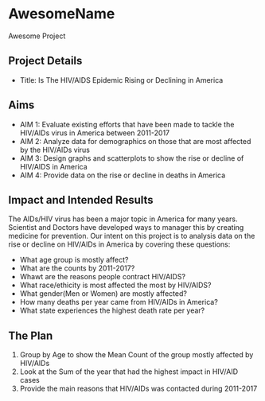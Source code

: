 # AwesomeName
Awesome Project


## Project Details

* Title: Is The HIV/AIDS Epidemic Rising or Declining in America

## Aims
- AIM 1: Evaluate existing efforts that have been made to tackle the HIV/AIDs virus in America between 2011-2017
- AIM 2: Analyze data for demographics on those that are most affected by the HIV/AIDs virus 
- AIM 3: Design graphs and scatterplots to show the rise or decline of HIV/AIDS in America
- AIM 4: Provide data on the rise or decline in deaths in America


## Impact and Intended Results
The AIDs/HIV virus has been a major topic in America for many years. Scientist and Doctors have developed ways to manager this by creating medicine for prevention. 
Our intent on this project is to analysis data on the rise or decline on HIV/AIDs in America by covering these questions:
- What age group is mostly affect? 
- What are the counts by 2011-2017?
- Whawt are the reasons people contract HIV/AIDS? 
- What race/ethicity is most affected the most by HIV/AIDS?
- What gender(Men or Women) are mostly affected? 
- How many deaths per year came from HIV/AIDs in America? 
- What state experiences the highest death rate per year? 


## The Plan
1. Group by Age to show the Mean Count of the group mostly affected by HIV/AIDs 
2. Look at the Sum of the year that had the highest impact in HIV/AID cases
3. Provide the main reasons that HIV/AIDs was contacted during 2011-2017
